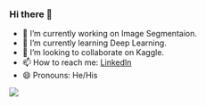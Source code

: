 ### Hi there 👋

- 🔭 I’m currently working on Image Segmentaion.
- 🌱 I’m currently learning Deep Learning.
- 👯 I’m looking to collaborate on Kaggle.
- 📫 How to reach me: [LinkedIn](https://www.linkedin.com/in/its-mohdanas/)
- 😄 Pronouns: He/His


![](https://github-readme-stats.vercel.app/api?username=its-mohdanas&&show_icons=true&title_color=ffffff&icon_color=bb2acf&text_color=daf7dc&bg_color=151515)



<!--
- 🤔 I’m looking for help with 
- 💬 Ask me about ...

- ⚡ Fun fact: ...
-->
